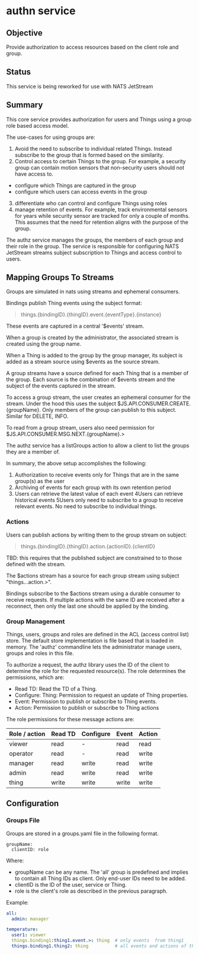 # authn service

## Objective

Provide authorization to access resources based on the client role and group. 


## Status

This service is being reworked for use with NATS JetStream

## Summary

This core service provides authorization for users and Things using a group role based access model.

The use-cases for using groups are:
1. Avoid the need to subscribe to individual related Things. Instead subscribe to the group that is formed based on the similarity.
2. Control access to certain Things to the group. For example, a security group can contain motion sensors that non-security users should not have access to. 
  - configure which Things are captured in the group
  - configure which users can access events in the group
3. differentiate who can control and configure Things using roles 
4. manage retention of events. For example, track environmental sensors for years while security sensor are tracked for only a couple of months.  This assumes that the need for retention aligns with the purpose of the group.

The authz service manages the groups, the members of each group and their role in the group. The service is responsible for configuring NATS JetStream streams subject subscription to Things and access control to users.  

## Mapping Groups To Streams

Groups are simulated in nats using streams and ephemeral consumers. 

Bindings publish Thing events using the subject format: 
> things.{bindingID}.{thingID}.event.{eventType}.{instance}

These events are captured in a central '$events' stream.

When a group is created by the administrator, the associated stream is created using the group name. 

When a Thing is added to the group by the group manager, its subject is added as a stream source using $events as the source stream.

A group streams have a source defined for each Thing that is a member of the group. Each source is the combination of $events stream and the subject of the events captured in the stream. 

To access a group stream, the user creates an ephemeral consumer for the stream. Under the hood this uses the subject $JS.API.CONSUMER.CREATE.{groupName}. Only members of the group can publish to this subject. Similar for DELETE, INFO.

To read from a group stream, users also need permission for $JS.API.CONSUMER.MSG.NEXT.{groupName}.>


The authz service has a listGroups action to allow a client to list the groups they are a member of. 

In summary, the above setup accomplishes the following:
1. Authorization to receive events only for Things that are in the same group(s) as the user
2. Archiving of events for each group with its own retention period
3. Users can retrieve the latest value of each event
4Users can retrieve historical events
5Users only need to subscribe to a group to receive relevant events. No need to subscribe to individual things.

### Actions

Users can publish actions by writing them to the group stream on subject:
> things.{bindingID}.{thingID}.action.{actionID}.{clientID}

TBD: this requires that the published subject are constrained to to those defined with the stream. 

The $actions stream has a source for each group stream using subject "things.*.*.action.>". 

Bindings subscribe to the $actions stream using a durable consumer to receive requests. If multiple actions with the same ID are received after a reconnect, then only the last one should be applied by the binding.


### Group Management

Things, users, groups and roles are defined in the ACL (access control list) store. The default store implementation is file based that is loaded in memory. The 'authz' commandline lets the administrator manage users, groups and roles in this file. 

To authorize a request, the authz library uses the ID of the client to determine the role for the requested resource(s). The role determines the permissions, which are:
* Read TD: Read the TD of a Thing.
* Configure: Thing: Permission to request an update of Thing properties.  
* Event: Permission to publish or subscribe to Thing events. 
* Action: Permission to publish or subscribe to Thing actions

The role permissions for these message actions are:

| Role / action | Read TD | Configure | Event | Action |
|---------------|---------|-----------|-------|--------|
| viewer        | read    | -         | read  | read   |
| operator      | read    | -         | read  | write  |
| manager       | read    | write     | read  | write  |
| admin         | read    | write     | read  | write  |
| thing         | write   | write     | write | write  |


## Configuration


### Groups File
Groups are stored in a groups.yaml file in the following format.
```
groupName:
  clientID: role
```
Where:
* groupName can be any name. The 'all' group is predefined and implies to contain all Thing IDs as client. Only end-user IDs need to be added. 
* clientID is the ID of the user, service or Thing.
* role is the client's role as described in the previous paragraph.


Example:
```yaml
all:
  admin: manager

temperature:
  user1: viewer
  things.binding1:thing1.event.>: thing  # only events  from thing1
  things.binding1.thing2: thing          # all events and actions of thing 2
```
